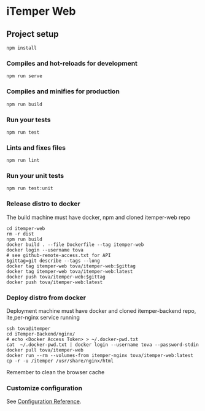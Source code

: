 # iTemper Web

## Project setup
```
npm install
```

### Compiles and hot-reloads for development
```
npm run serve
```

### Compiles and minifies for production
```
npm run build
```

### Run your tests
```
npm run test
```

### Lints and fixes files
```
npm run lint
```

### Run your unit tests
```
npm run test:unit
```

### Release distro to docker
The build machine must have docker, npm and cloned itemper-web repo 
```
cd itemper-web
rm -r dist
npm run build
docker build . --file Dockerfile --tag itemper-web
docker login --username tova
# see github-remote-access.txt for API
$gittag=git describe --tags --long
docker tag itemper-web tova/itemper-web:$gittag
docker tag itemper-web tova/itemper-web:latest 
docker push tova/itemper-web:$gittag
docker push tova/itemper-web:latest
```
### Deploy distro from docker
Deployment machine must have docker and cloned itemper-backend repo, ite,per-nginx service running
```
ssh tova@itemper
cd iTemper-Backend/nginx/
# echo <Docker Access Token> > ~/.docker-pwd.txt
cat  ~/.docker-pwd.txt | docker login --username tova --password-stdin
docker pull tova/itemper-web
docker run --rm --volumes-from itemper-nginx tova/itemper-web:latest cp -r -u /itemper /usr/share/nginx/html
```
Remember to clean the browser cache


### Customize configuration
See [Configuration Reference](https://cli.vuejs.org/config/).
